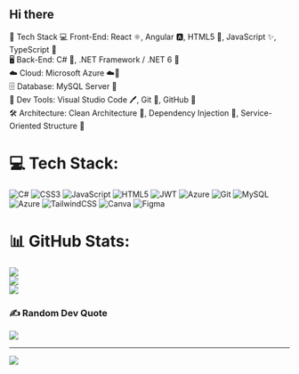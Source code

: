 ## Hi there

🧱 Tech Stack
💻 Front-End: React ⚛️, Angular 🅰️, HTML5 🧾, JavaScript ✨, TypeScript 📘
<br> 🖥️ Back-End: C# 💠, .NET Framework / .NET 6 🔧
<br> ☁️ Cloud: Microsoft Azure ☁️🔐
<br> 🗄️ Database: MySQL Server 🐬
<br> 🔧 Dev Tools: Visual Studio Code 🖊️, Git 🧬, GitHub 🐙
<br> 🛠️ Architecture: Clean Architecture 🧼, Dependency Injection 💉, Service-Oriented Structure 🧩
<br>


# 💻 Tech Stack:
![C#](https://img.shields.io/badge/c%23-%23239120.svg?style=for-the-badge&logo=csharp&logoColor=white) ![CSS3](https://img.shields.io/badge/css3-%231572B6.svg?style=for-the-badge&logo=css3&logoColor=white) ![JavaScript](https://img.shields.io/badge/javascript-%23323330.svg?style=for-the-badge&logo=javascript&logoColor=%23F7DF1E) ![HTML5](https://img.shields.io/badge/html5-%23E34F26.svg?style=for-the-badge&logo=html5&logoColor=white) ![JWT](https://img.shields.io/badge/JWT-black?style=for-the-badge&logo=JSON%20web%20tokens) ![Azure](https://img.shields.io/badge/azure-%230072C6.svg?style=for-the-badge&logo=microsoftazure&logoColor=white) ![Git](https://img.shields.io/badge/git-%23F05033.svg?style=for-the-badge&logo=git&logoColor=white) ![MySQL](https://img.shields.io/badge/mysql-4479A1.svg?style=for-the-badge&logo=mysql&logoColor=white) ![Azure](https://img.shields.io/badge/azure-%230072C6.svg?style=for-the-badge&logo=microsoftazure&logoColor=white) ![TailwindCSS](https://img.shields.io/badge/tailwindcss-%2338B2AC.svg?style=for-the-badge&logo=tailwind-css&logoColor=white) ![Canva](https://img.shields.io/badge/Canva-%2300C4CC.svg?style=for-the-badge&logo=Canva&logoColor=white) ![Figma](https://img.shields.io/badge/figma-%23F24E1E.svg?style=for-the-badge&logo=figma&logoColor=white)
# 📊 GitHub Stats:
![](https://github-readme-stats.vercel.app/api?username=relebohile-seepe&theme=tokyonight&hide_border=false&include_all_commits=false&count_private=false)<br/>
![](https://nirzak-streak-stats.vercel.app/?user=relebohile-seepe&theme=tokyonight&hide_border=false)<br/>
![](https://github-readme-stats.vercel.app/api/top-langs/?username=relebohile-seepe&theme=tokyonight&hide_border=false&include_all_commits=false&count_private=false&layout=compact)

### ✍️ Random Dev Quote
![](https://quotes-github-readme.vercel.app/api?type=horizontal&theme=dark)

---
[![](https://visitcount.itsvg.in/api?id=relebohile-seepe&icon=2&color=1)](https://visitcount.itsvg.in)

<!-- Proudly created with GPRM ( https://gprm.itsvg.in ) -->
